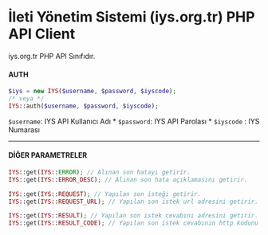 # İleti Yönetim Sistemi (iys.org.tr) PHP API Client

iys.org.tr PHP API Sınıfıdır.

#### AUTH
```php
$iys = new IYS($username, $password, $iyscode);
/* veya */
IYS::auth($username, $password, $iyscode);
```
`$username`: IYS API Kullanıcı Adı *
`$password`: IYS API Parolası *
`$iyscode` : IYS Numarası

---

#### DİĞER PARAMETRELER
```php
IYS::get(IYS::ERROR); // Alınan son hatayı getirir.
IYS::get(IYS::ERROR_DESC); // Alınan son hata açıklamasını getirir.

IYS::get(IYS::REQUEST); // Yapılan son isteği getirir.
IYS::get(IYS::REQUEST_URL); // Yapılan son istek url adresini getirir.

IYS::get(IYS::RESULT); // Yapılan son istek cevabını adresini getirir.
IYS::get(IYS::RESULT_CODE); // Yapılan son istek cevabının http kodunu getirir.
```
